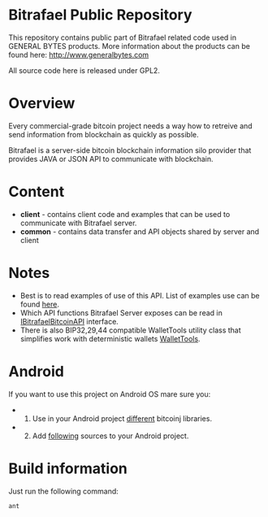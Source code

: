 Bitrafael Public Repository
===========

This repository contains public part of Bitrafael related code used in GENERAL BYTES products.
More information about the products can be found here: http://www.generalbytes.com

All source code here is released under GPL2.

Overview
========
Every commercial-grade bitcoin project needs a way how to retreive and send information from blockchain as quickly as possible.

Bitrafael is a server-side bitcoin blockchain information silo provider that provides JAVA or JSON API to communicate with blockchain.


Content
=======
* **client** - contains client code and examples that can be used to communicate with Bitrafael server.
* **common** - contains data transfer and API objects shared by server and client

Notes
==========
* Best is to read examples of use of this API. List of examples use can be found <a href="https://github.com/GENERALBYTESCOM/bitrafael_public/tree/master/bitrafael_client/src/com/generalbytes/bitrafael/api/examples">here</a>.
* Which API functions Bitrafael Server exposes can be read in <a href="https://github.com/GENERALBYTESCOM/bitrafael_public/blob/master/bitrafael_common/src/com/generalbytes/bitrafael/api/IBitrafaelBitcoinAPI.java">IBitrafaelBitcoinAPI</a> interface.
* There is also BIP32,29,44 compatible WalletTools utility class that simplifies work with deterministic wallets <a href="https://github.com/GENERALBYTESCOM/bitrafael_public/blob/master/bitrafael_client/src/com/generalbytes/bitrafael/api/wallet/WalletTools.java">WalletTools</a>.




Android
=======
If you want to use this project on Android OS mare sure you:
* 1. Use in your Android project <a href="https://github.com/GENERALBYTESCOM/bitrafael_public/tree/master/bitrafael_client/libs_android">different</a> bitcoinj libraries.
* 2. Add <a href="https://github.com/GENERALBYTESCOM/bitrafael_public/tree/master/bitrafael_common/src_android">following</a> sources to your Android project.

Build information
=================
Just run the following command:
```bash
ant
```

